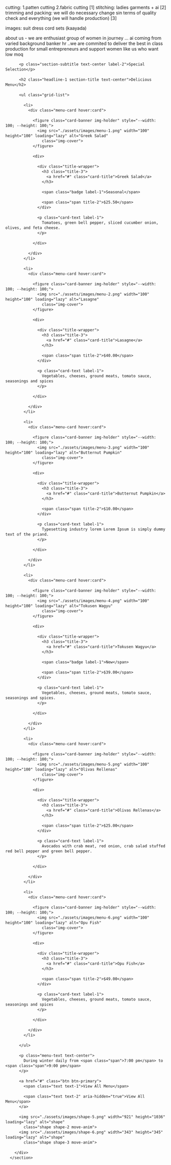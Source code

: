 cutting: 1.patten cutting 2.fabric cutting [1]
stitching: ladies garments + ai [2]
trimming and packing: we will do necessary change sin terms of quality check and everything (we will handle production) [3]

images: suit dress cord sets (kaayada)

about us - we are enthusiast group of women in journey ... ai coming from varied background banker hr ..we are commited to deliver the best in class production for small entrepreneurs and support women like us who want low moq



<section class="section menu" aria-label="menu-label" id="menu">
        <div class="container">

          <p class="section-subtitle text-center label-2">Special Selection</p>

          <h2 class="headline-1 section-title text-center">Delicious Menu</h2>

          <ul class="grid-list">

            <li>
              <div class="menu-card hover:card">

                <figure class="card-banner img-holder" style="--width: 100; --height: 100;">
                  <img src="./assets/images/menu-1.png" width="100" height="100" loading="lazy" alt="Greek Salad"
                    class="img-cover">
                </figure>

                <div>

                  <div class="title-wrapper">
                    <h3 class="title-3">
                      <a href="#" class="card-title">Greek Salad</a>
                    </h3>

                    <span class="badge label-1">Seasonal</span>

                    <span class="span title-2">$25.50</span>
                  </div>

                  <p class="card-text label-1">
                    Tomatoes, green bell pepper, sliced cucumber onion, olives, and feta cheese.
                  </p>

                </div>

              </div>
            </li>

            <li>
              <div class="menu-card hover:card">

                <figure class="card-banner img-holder" style="--width: 100; --height: 100;">
                  <img src="./assets/images/menu-2.png" width="100" height="100" loading="lazy" alt="Lasagne"
                    class="img-cover">
                </figure>

                <div>

                  <div class="title-wrapper">
                    <h3 class="title-3">
                      <a href="#" class="card-title">Lasagne</a>
                    </h3>

                    <span class="span title-2">$40.00</span>
                  </div>

                  <p class="card-text label-1">
                    Vegetables, cheeses, ground meats, tomato sauce, seasonings and spices
                  </p>

                </div>

              </div>
            </li>

            <li>
              <div class="menu-card hover:card">

                <figure class="card-banner img-holder" style="--width: 100; --height: 100;">
                  <img src="./assets/images/menu-3.png" width="100" height="100" loading="lazy" alt="Butternut Pumpkin"
                    class="img-cover">
                </figure>

                <div>

                  <div class="title-wrapper">
                    <h3 class="title-3">
                      <a href="#" class="card-title">Butternut Pumpkin</a>
                    </h3>

                    <span class="span title-2">$10.00</span>
                  </div>

                  <p class="card-text label-1">
                    Typesetting industry lorem Lorem Ipsum is simply dummy text of the priand.
                  </p>

                </div>

              </div>
            </li>

            <li>
              <div class="menu-card hover:card">

                <figure class="card-banner img-holder" style="--width: 100; --height: 100;">
                  <img src="./assets/images/menu-4.png" width="100" height="100" loading="lazy" alt="Tokusen Wagyu"
                    class="img-cover">
                </figure>

                <div>

                  <div class="title-wrapper">
                    <h3 class="title-3">
                      <a href="#" class="card-title">Tokusen Wagyu</a>
                    </h3>

                    <span class="badge label-1">New</span>

                    <span class="span title-2">$39.00</span>
                  </div>

                  <p class="card-text label-1">
                    Vegetables, cheeses, ground meats, tomato sauce, seasonings and spices.
                  </p>

                </div>

              </div>
            </li>

            <li>
              <div class="menu-card hover:card">

                <figure class="card-banner img-holder" style="--width: 100; --height: 100;">
                  <img src="./assets/images/menu-5.png" width="100" height="100" loading="lazy" alt="Olivas Rellenas"
                    class="img-cover">
                </figure>

                <div>

                  <div class="title-wrapper">
                    <h3 class="title-3">
                      <a href="#" class="card-title">Olivas Rellenas</a>
                    </h3>

                    <span class="span title-2">$25.00</span>
                  </div>

                  <p class="card-text label-1">
                    Avocados with crab meat, red onion, crab salad stuffed red bell pepper and green bell pepper.
                  </p>

                </div>

              </div>
            </li>

            <li>
              <div class="menu-card hover:card">

                <figure class="card-banner img-holder" style="--width: 100; --height: 100;">
                  <img src="./assets/images/menu-6.png" width="100" height="100" loading="lazy" alt="Opu Fish"
                    class="img-cover">
                </figure>

                <div>

                  <div class="title-wrapper">
                    <h3 class="title-3">
                      <a href="#" class="card-title">Opu Fish</a>
                    </h3>

                    <span class="span title-2">$49.00</span>
                  </div>

                  <p class="card-text label-1">
                    Vegetables, cheeses, ground meats, tomato sauce, seasonings and spices
                  </p>

                </div>

              </div>
            </li>

          </ul>

          <p class="menu-text text-center">
            During winter daily from <span class="span">7:00 pm</span> to <span class="span">9:00 pm</span>
          </p>

          <a href="#" class="btn btn-primary">
            <span class="text text-1">View All Menu</span>

            <span class="text text-2" aria-hidden="true">View All Menu</span>
          </a>

          <img src="./assets/images/shape-5.png" width="921" height="1036" loading="lazy" alt="shape"
            class="shape shape-2 move-anim">
          <img src="./assets/images/shape-6.png" width="343" height="345" loading="lazy" alt="shape"
            class="shape shape-3 move-anim">

        </div>
      </section>